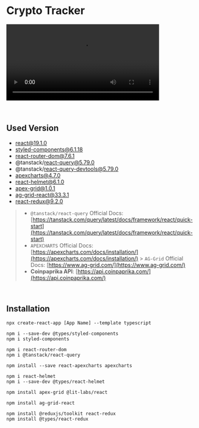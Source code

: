 # Crypto Tracker

<video controls src="./Crypto Tracker.mp4" title="Crypto Tracker" width=400></video>

<br>

## Used Version

- react@19.1.0
- styled-components@6.1.18
- react-router-dom@7.6.1
- @tanstack/react-query@5.79.0
- @tanstack/react-query-devtools@5.79.0
- apexcharts@4.7.0
- react-helmet@6.1.0
- apex-grid@1.0.1
- ag-grid-react@33.3.1
- react-redux@9.2.0

> - `@tanstack/react-query` Official Docs: [https://tanstack.com/query/latest/docs/framework/react/quick-start](https://tanstack.com/query/latest/docs/framework/react/quick-start) <br>
> - `APEXCHARTS` Official Docs: [https://apexcharts.com/docs/installation/](https://apexcharts.com/docs/installation/) > `AG-Grid` Official Docs: [https://www.ag-grid.com/](https://www.ag-grid.com/)
> - **Coinpaprika API**: [https://api.coinpaprika.com/](https://api.coinpaprika.com/)

<br>

## Installation

```
npx create-react-app [App Name] --template typescript

npm i --save-dev @types/styled-components
npm i styled-components

npm i react-router-dom
npm i @tanstack/react-query

npm install --save react-apexcharts apexcharts

npm i react-helmet
npm i --save-dev @types/react-helmet

npm install apex-grid @lit-labs/react

npm install ag-grid-react

npm install @reduxjs/toolkit react-redux
npm install @types/react-redux
```

<br>
<br>
<br>
